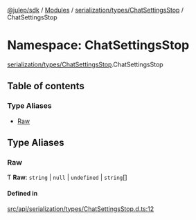[@julep/sdk](../README.md) / [Modules](../modules.md) / [serialization/types/ChatSettingsStop](serialization_types_ChatSettingsStop.md) / ChatSettingsStop

# Namespace: ChatSettingsStop

[serialization/types/ChatSettingsStop](serialization_types_ChatSettingsStop.md).ChatSettingsStop

## Table of contents

### Type Aliases

- [Raw](serialization_types_ChatSettingsStop.ChatSettingsStop.md#raw)

## Type Aliases

### Raw

Ƭ **Raw**: `string` \| ``null`` \| `undefined` \| `string`[]

#### Defined in

[src/api/serialization/types/ChatSettingsStop.d.ts:12](https://github.com/julep-ai/samantha-monorepo/blob/9aefd53/sdks/js/src/api/serialization/types/ChatSettingsStop.d.ts#L12)
